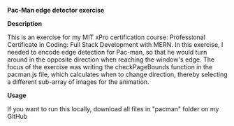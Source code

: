 **Pac-Man edge detector exercise**

**Description**

This is an exercise for my MIT xPro certification course: Professional Certificate in Coding: Full Stack Development with MERN. In this exercise, I needed to encode edge detection for Pac-man, so that he would turn around in the opposite direction when reaching the window's edge. The focus of the exercise was writing the checkPageBounds function in the pacman.js file, which calculates when to change direction, thereby selecting a different sub-array of images for the animation.

**Usage**

If you want to run this locally, download all files in "pacman" folder on my GitHub